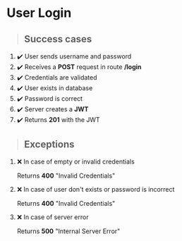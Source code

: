 # User Login

> ## Success cases

1. :heavy_check_mark: User sends username and password
2. :heavy_check_mark: Receives a **POST** request in route **/login**
3. :heavy_check_mark: Credentials are validated
4. :heavy_check_mark: User exists in database
5. :heavy_check_mark: Password is correct
6. :heavy_check_mark: Server creates a **JWT**
7. :heavy_check_mark: Returns **201** with the JWT

> ## Exceptions

1. :x: In case of empty or invalid credentials
    
    Returns **400** "Invalid Credentials"

2. :x: In case of user don't exists or password is incorrect

    Returns **400** "Invalid Credentials"

3. :x: In case of server error

    Returns **500** "Internal Server Error"